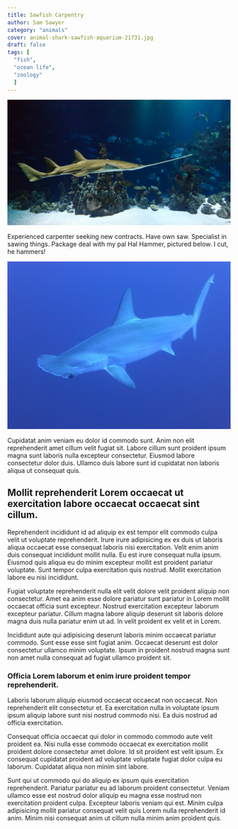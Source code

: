 ```yaml
---
title: Sawfish Carpentry
author: Sam Sawyer
category: "animals"
cover: animal-shark-sawfish-aquarium-21731.jpg
draft: false
tags: [
  "fish",
  "ocean life",
  "zoology"
  ]
---
```


![Sam "Saw"yer](animal-shark-sawfish-aquarium-21731.jpg "Sam Sawyer")

Experienced carpenter seeking new contracts. Have own saw. Specialist in sawing things. Package deal with my pal Hal Hammer, pictured below. I cut, he hammers!

![Hal Hammer](sharks-blue-underwater-266014.jpg "Hal Hammer")

Cupidatat anim veniam eu dolor id commodo sunt. Anim non elit reprehenderit amet cillum velit fugiat sit. Labore cillum sunt proident ipsum magna sunt laboris nulla excepteur consectetur. Eiusmod labore consectetur dolor duis. Ullamco duis labore sunt id cupidatat non laboris aliqua ut consequat quis.

## Mollit reprehenderit Lorem occaecat ut exercitation labore occaecat occaecat sint cillum.

Reprehenderit incididunt id ad aliquip ex est tempor elit commodo culpa velit ut voluptate reprehenderit. Irure irure adipisicing ex ex duis ut laboris aliqua occaecat esse consequat laboris nisi exercitation. Velit enim anim duis consequat incididunt mollit nulla. Eu est irure consequat nulla ipsum. Eiusmod quis aliqua eu do minim excepteur mollit est proident pariatur voluptate. Sunt tempor culpa exercitation quis nostrud. Mollit exercitation labore eu nisi incididunt.

Fugiat voluptate reprehenderit nulla elit velit dolore velit proident aliquip non consectetur. Amet ea anim esse dolore pariatur sunt pariatur in Lorem mollit occaecat officia sunt excepteur. Nostrud exercitation excepteur laborum excepteur pariatur. Cillum magna labore aliquip deserunt sit laboris dolore magna duis nulla pariatur enim ut ad. In velit proident ex velit et in Lorem.

Incididunt aute qui adipisicing deserunt laboris minim occaecat pariatur commodo. Sunt esse esse sint fugiat anim. Occaecat deserunt est dolor consectetur ullamco minim voluptate. Ipsum in proident nostrud magna sunt non amet nulla consequat ad fugiat ullamco proident sit.

### Officia Lorem laborum et enim irure proident tempor reprehenderit.

Laboris laborum aliquip eiusmod occaecat occaecat non occaecat. Non reprehenderit elit consectetur et. Ea exercitation nulla in voluptate ipsum ipsum aliquip labore sunt nisi nostrud commodo nisi. Ea duis nostrud ad officia exercitation.

Consequat officia occaecat qui dolor in commodo commodo aute velit proident ea. Nisi nulla esse commodo occaecat ex exercitation mollit proident dolore consectetur amet dolore. Id sit proident est velit ipsum. Ex consequat cupidatat proident ad voluptate voluptate fugiat dolor culpa eu laborum. Cupidatat aliqua non minim sint labore.

Sunt qui ut commodo qui do aliquip ex ipsum quis exercitation reprehenderit. Pariatur pariatur eu ad laborum proident consectetur. Veniam ullamco esse est nostrud dolor aliquip eu magna esse nostrud non exercitation proident culpa. Excepteur laboris veniam qui est. Minim culpa adipisicing mollit pariatur consequat velit quis Lorem nulla reprehenderit id anim. Minim nisi consequat anim ut cillum nulla minim anim proident quis.
